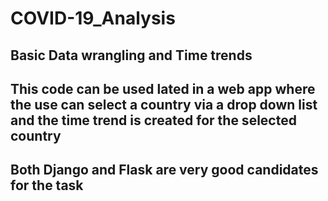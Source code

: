 # COVID-19_Analysis

## Basic Data wrangling and Time trends

## This code can be used lated in a web app where the use can select a country via a drop down list and the time trend is created for the selected country

## Both Django and Flask are very good candidates for the task
